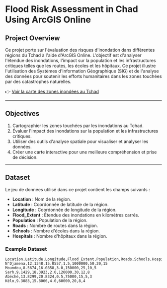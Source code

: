 # Flood Risk Assessment in Chad Using ArcGIS Online

## Project Overview

Ce projet porte sur l'évaluation des risques d'inondation dans différentes régions du Tchad à l'aide d'ArcGIS Online. L'objectif est d'analyser l'étendue des inondations, l'impact sur la population et les infrastructures critiques telles que les routes, les écoles et les hôpitaux. Ce projet illustre l'utilisation des Systèmes d'Information Géographique (SIG) et de l'analyse des données pour soutenir les efforts humanitaires dans les zones touchées par des catastrophes naturelles.

👉 [Voir la carte des zones inondées au Tchad](https://www.arcgis.com/home/webmap/viewer.html?webmap=ef8534c2922f4d949ca350ceecf33728)

---

## Objectives

1. Cartographier les zones touchées par les inondations au Tchad.
2. Évaluer l'impact des inondations sur la population et les infrastructures critiques.
3. Utiliser des outils d'analyse spatiale pour visualiser et analyser les données.
4. Créer une carte interactive pour une meilleure compréhension et prise de décision.

---

## Dataset

Le jeu de données utilisé dans ce projet contient les champs suivants :

- **Location** : Nom de la région.
- **Latitude** : Coordonnée de latitude de la région.
- **Longitude** : Coordonnée de longitude de la région.
- **Flood_Extent** : Étendue des inondations en kilomètres carrés.
- **Population** : Population de la région.
- **Roads** : Nombre de routes dans la région.
- **Schools** : Nombre d'écoles dans la région.
- **Hospitals** : Nombre d'hôpitaux dans la région.

### Example Dataset

```csv
Location,Latitude,Longitude,Flood_Extent,Population,Roads,Schools,Hospitals
N'Djamena,12.1348,15.0557,1.5,1000000,50,20,15
Moundou,8.5674,16.0858,3.0,150000,25,10,5
Sarh,9.1429,18.3923,2.0,120000,30,12,8
Abéché,13.8299,20.8324,0.5,75000,15,5,3
Kélo,9.3083,15.8066,4.0,60000,20,8,4
